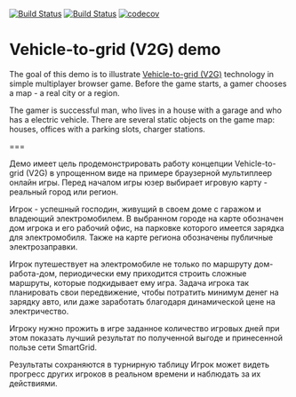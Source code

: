 [![Build Status](https://travis-ci.org/v2g-demo/v2g-demo.svg?branch=master)](https://travis-ci.org/v2g-demo/v2g-demo)
[![Build Status](https://dev.azure.com/v2g-demo/v2g-demo/_apis/build/status/v2g-demo.v2g-demo?branchName=master)](https://dev.azure.com/v2g-demo/v2g-demo/_build/latest?definitionId=2&branchName=master)
[![codecov](https://codecov.io/gh/v2g-demo/v2g-demo/branch/master/graph/badge.svg)](https://codecov.io/gh/v2g-demo/v2g-demo)

# Vehicle-to-grid (V2G) demo

The goal of this demo is to illustrate [Vehicle-to-grid (V2G)](https://en.wikipedia.org/wiki/Vehicle-to-grid) technology in simple multiplayer browser game. Before the game starts, a gamer chooses a map - a real city or a region.

The gamer is successful man, who lives in a house with a garage and who has a electric vehicle. There are several static objects on the game map: houses, offices with a parking slots, charger stations.

===

Демо имеет цель продемонстрировать работу концепции Vehicle-to-grid (V2G) в упрощенном виде на примере браузерной мультиплеер онлайн игры. Перед началом игры юзер выбирает игровую карту - реальный город или регион. 

Игрок - успешный господин, живущий в своем доме с гаражом и владеющий электромобилем. В выбранном городе на карте обозначен дом игрока и его рабочий офис, на парковке которого имеется зарядка для электромобиля. Также на карте региона обозначены публичные электрозаправки. 

Игрок путешествует на электромобиле не только по маршруту дом-работа-дом, периодически ему приходится строить сложные маршруты, которые подкидывает ему игра. 
Задача игрока так планировать свои передвижение, чтобы потратить минимум денег на зарядку авто, или даже заработать благодаря динамической цене на электричество. 


Игроку нужно прожить в игре заданное количество игровых дней при этом показать лучший результат по полученной выгоде и 
принесенной пользе сети SmartGrid.

Результаты сохраняются в турнирную таблицу
Игрок может видеть прогресс других игроков в реальном времени и наблюдать за их действиями.
